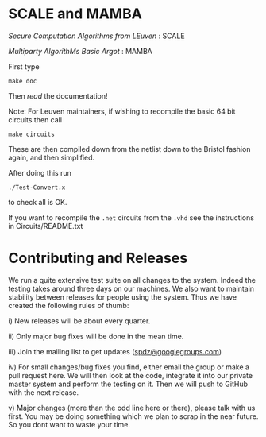 
# SCALE and MAMBA

*Secure Computation Algorithms from LEuven* : SCALE

*Multiparty AlgorithMs Basic Argot*         : MAMBA


First type
```
make doc
```

Then *read* the documentation!

Note: For Leuven maintainers, if wishing to recompile the basic 64 bit 
circuits then call
```
make circuits
```

These are then compiled down from the netlist down to the Bristol
fashion again, and then simplified. 

After doing this run
```
./Test-Convert.x
```
to check all is OK.


If you want to recompile the `.net` circuits from the `.vhd` see the
instructions in Circuits/README.txt

# Contributing and Releases

We run a quite extensive test suite on all changes to the system.
Indeed the testing takes around three days on our machines. We also
want to maintain stability between releases for people using the
system. Thus we have created the following rules of thumb:

i)   New releases will be about every quarter.

ii)  Only major bug fixes will be done in the mean time.

iii) Join the mailing list to get updates (spdz@googlegroups.com)

iv)  For small changes/bug fixes you find, either email the group
     or make a pull request here. We will then look at the code,
     integrate it into our private master system and perform the
     testing on it. Then we will push to GitHub with the next
     release.

v)   Major changes (more than the odd line here or there), please
     talk  with us first. You may be doing something which we
     plan to scrap in the near future. So you dont want to waste
     your time. 

